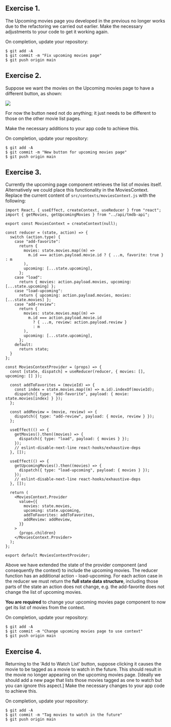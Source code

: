 ## Exercise 1.

The Upcoming movies page you developed in the previous no longer works due to the refactoring we carried out earlier. Make the necessary adjustments to your code to get it working again.

On completion, update your repository:
~~~
$ git add -A
$ git commit -m "Fix upcoming movies page"
$ git push origin main
~~~

## Exercise 2.

Suppose we want the movies on the Upcoming movies page to have a different button, as shown:

![][buttonw]

For now the button need not do anything; it just needs to be different to those on the other movie list pages. 

Make the necessary additions to your app code to achieve this. 

On completion, update your repository:
~~~
$ git add -A
$ git commit -m "New button for upcoming movies page"
$ git push origin main
~~~

## Exercise 3.

Currently the upcoming page component retrieves the list of movies itself. Alternatively we could place this functionality in the MoviesContext. Replace the current content of `src/contexts/moviesContext.js` with the following:
~~~
import React, { useEffect, createContext, useReducer } from "react";
import { getMovies, getUpcomingMovies } from "../api/tmdb-api";

export const MoviesContext = createContext(null);

const reducer = (state, action) => {
  switch (action.type) {
    case "add-favorite":
      return {
        movies: state.movies.map((m) =>
          m.id === action.payload.movie.id ? { ...m, favorite: true } : m
        ),
        upcoming: [...state.upcoming],
      };
    case "load":
      return { movies: action.payload.movies, upcoming: [...state.upcoming] };
    case "load-upcoming":
      return { upcoming: action.payload.movies, movies: [...state.movies] };
    case "add-review":
      return {
        movies: state.movies.map((m) =>
          m.id === action.payload.movie.id
            ? { ...m, review: action.payload.review }
            : m
        ),
        upcoming: [...state.upcoming],
      };
    default:
      return state;
  }
};

const MoviesContextProvider = (props) => {
  const [state, dispatch] = useReducer(reducer, { movies: [], upcoming: [] });

  const addToFavorites = (movieId) => {
    const index = state.movies.map((m) => m.id).indexOf(movieId);
    dispatch({ type: "add-favorite", payload: { movie: state.movies[index] } });
  };

  const addReview = (movie, review) => {
    dispatch({ type: "add-review", payload: { movie, review } });
  };

  useEffect(() => {
    getMovies().then((movies) => {
      dispatch({ type: "load", payload: { movies } });
    });
    // eslint-disable-next-line react-hooks/exhaustive-deps
  }, []);

  useEffect(() => {
    getUpcomingMovies().then((movies) => {
      dispatch({ type: "load-upcoming", payload: { movies } });
    });
    // eslint-disable-next-line react-hooks/exhaustive-deps
  }, []);

  return (
    <MoviesContext.Provider
      value={{
        movies: state.movies,
        upcoming: state.upcoming,
        addToFavorites: addToFavorites,
        addReview: addReview,
      }}
    >
      {props.children}
    </MoviesContext.Provider>
  );
};

export default MoviesContextProvider;
~~~
Above we have extended the state of the provider component (and consequently the context) to include the upcoming movies. The reducer function has an additional action - load-upcoming. For each action case in the reducer we must return the __full state data structure__, including those parts of the state an action does not change, e.g. the add-favorite does not change the list of upcoming movies.

__You are required__ to change your upcoming movies page component to now get its list of movies from the context. 

On completion, update your repository:
~~~
$ git add -A
$ git commit -m "Change upcoming movies page to use context"
$ git push origin main
~~~

## Exercise 4.

Returning to the 'Add to Watch List' button, suppose clicking it causes the movie to be tagged as a movie to watch in the future. This should result in the movie no longer appearing on the upcoming movies page. [Ideally we should add a new page that lists those movies tagged as one to watch but you can ignore this aspect.] Make the necessary changes to your app code to achieve this. 

On completion, update your repository:
~~~
$ git add -A
$ git commit -m "Tag movies to watch in the future"
$ git push origin main
~~~

[buttonw]: ./img/buttonw.png